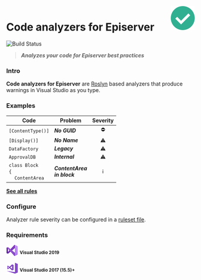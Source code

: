 <img src="docs/icon/icon64.png" align="right" />

# Code analyzers for Episerver
![Build Status](https://dev.azure.com/madsstorm/CodeAnalyzers.Episerver/_apis/build/status/CodeAnalyzers.Episerver?branchName=master)
<!---
[![Nuget](https://img.shields.io/badge/nuget-v1.0-blue)][nuget]
--->

> **_Analyzes your code for Episerver best practices_**

### Intro
**Code analyzers for Episerver** are [Roslyn](https://docs.microsoft.com/dotnet/csharp/roslyn-sdk) based analyzers that produce warnings in Visual Studio as you type.

### Examples
| Code | Problem | Severity |
|-----|---------|:-------:|
| `[ContentType()]` | **_No GUID_** | :no_entry: |
| `[Display()]` | **_No Name_** | :warning: |
| `DataFactory` | **_Legacy_** | :warning: |
| `ApprovalDB` | **_Internal_** | :warning: |
| `class Block`<br>`{`<br>&nbsp;&nbsp;&nbsp;&nbsp;`ContentArea` | **_ContentArea<br>in block_** | :information_source: |

[**See all rules**](/docs/rules/rules.md)

<!---
### Install
`Install-Package CodeAnalyzers.Episerver`

_Available at [nuget.episerver.com][nuget]_
--->

### Configure
Analyzer rule severity can be configured in a [ruleset file](https://docs.microsoft.com/visualstudio/code-quality/using-rule-sets-to-group-code-analysis-rules).

### Requirements
[![vs2019](docs/icon/vs2019.png)](#.#) <sup>**Visual Studio 2019**</sup>

[![vs2017](docs/icon/vs2017.png)](#.#) <sup>**Visual Studio 2017 (15.5)+**</sup>

[nuget]: https://nuget.episerver.com/package/?id=CodeAnalyzers.Episerver
